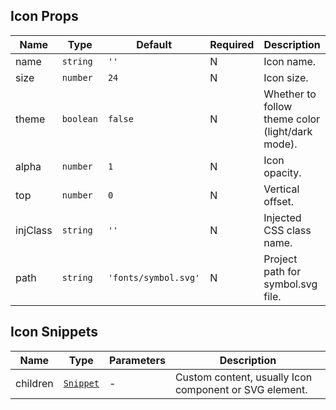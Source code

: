 ## Icon Props

| Name     | Type      | Default              | Required | Description                                      |
| -------- | --------- | -------------------- | -------- | ------------------------------------------------ |
| name     | `string`  | `''`                 | N        | Icon name.                                       |
| size     | `number`  | `24`                 | N        | Icon size.                                       |
| theme    | `boolean` | `false`              | N        | Whether to follow theme color (light/dark mode). |
| alpha    | `number`  | `1`                  | N        | Icon opacity.                                    |
| top      | `number`  | `0`                  | N        | Vertical offset.                                 |
| injClass | `string`  | `''`                 | N        | Injected CSS class name.                         |
| path     | `string`  | `'fonts/symbol.svg'` | N        | Project path for symbol.svg file.                |

## Icon Snippets

| Name     | Type                                                                | Parameters | Description                                            |
| -------- | ------------------------------------------------------------------- | ---------- | ------------------------------------------------------ |
| children | [`Snippet`](https://svelte.dev/docs/svelte/snippet#Typing-snippets) | -          | Custom content, usually Icon component or SVG element. |

